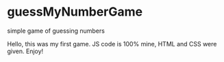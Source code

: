 # guessMyNumberGame
simple game of guessing numbers

Hello, this was my first game.
JS code is 100% mine, HTML and CSS were given.
Enjoy!
